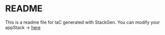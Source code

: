 # README
This is a readme file for IaC generated with StackGen.
You can modify your appStack -> [here](http://main.dev.stackgen.com/appstacks/39f09bd4-29fe-4fe0-bb23-10a305eb4d64)
